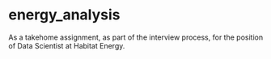 # energy_analysis

As a takehome assignment, as part of the interview process, for the position of Data Scientist at Habitat Energy. 
